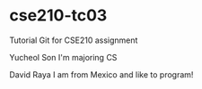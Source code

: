 # cse210-tc03
Tutorial Git for CSE210 assignment

Yucheol Son
I'm majoring CS

David Raya 
I am from Mexico and like to program!

